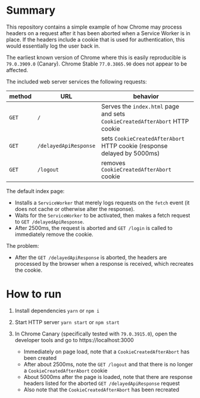 # Summary

This repository contains a simple example of how Chrome may process headers on a request after it has been aborted when a Service Worker is in place. If the headers include a cookie that is used for authentication, this would essentially log the user back in.

The earliest known version of Chrome where this is easily reproducible is `79.0.3909.0` (Canary). Chrome Stable `77.0.3865.90` does not appear to be affected.

The included web server services the following requests:

| method | URL | behavior |
| ------ | --- | -------- |
| `GET` | `/` | Serves the `index.html` page and sets `CookieCreatedAfterAbort` HTTP cookie |
| `GET` | `/delayedApiResponse` | sets `CookieCreatedAfterAbort` HTTP cookie (response delayed by 5000ms) |
| `GET` | `/logout` | removes `CookieCreatedAfterAbort` cookie |

The default index page:

* Installs a `ServiceWorker` that merely logs requests on the `fetch` event (it does not cache or otherwise alter the response).
* Waits for the `ServiceWorker` to be activated, then makes a fetch request to `GET /delayedApiResponse`.
* After 2500ms, the request is aborted and `GET /login` is called to immediately remove the cookie.

The problem:

* After the `GET /delayedApiResponse` is aborted, the headers are processed by the browser when a response is received, which recreates the cookie.

# How to run

1. Install dependencies
   `yarn` or `npm i`

1. Start HTTP server
   `yarn start` or `npm start`

1. In Chrome Canary (specifically tested with `79.0.3915.0`), open the developer tools and go to https://localhost:3000
   - Immediately on page load, note that a `CookieCreatedAfterAbort` has been created
   - After about 2500ms, note the `GET /logout` and that there is no longer a `CookieCreatedAfterAbort` cookie
   - About 5000ms after the page is loaded, note that there are response headers listed for the aborted `GET /delayedApiResponse` request
   - Also note that the `CookieCreatedAfterAbort` has been recreated